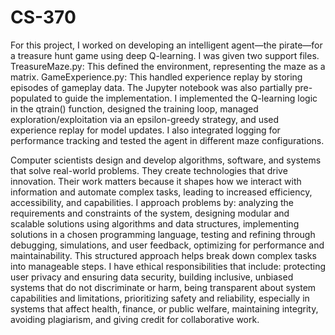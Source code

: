 # CS-370

For this project, I worked on developing an intelligent agent—the pirate—for a treasure hunt game using deep Q-learning. I was given two support files. TreasureMaze.py: This defined the environment, representing the maze as a matrix. GameExperience.py: This handled experience replay by storing episodes of gameplay data. The Jupyter notebook was also partially pre-populated to guide the implementation. I implemented the Q-learning logic in the qtrain() function, designed the training loop, managed exploration/exploitation via an epsilon-greedy strategy, and used experience replay for model updates. I also integrated logging for performance tracking and tested the agent in different maze configurations.

Computer scientists design and develop algorithms, software, and systems that solve real-world problems. They create technologies that drive innovation. Their work matters because it shapes how we interact with information and automate complex tasks, leading to increased efficiency, accessibility, and capabilities. I approach problems by: analyzing the requirements and constraints of the system, designing modular and scalable solutions using algorithms and data structures, implementing solutions in a chosen programming language, testing and refining through debugging, simulations, and user feedback, optimizing for performance and maintainability. This structured approach helps break down complex tasks into manageable steps. I have ethical responsibilities that include: protecting user privacy and ensuring data security, building inclusive, unbiased systems that do not discriminate or harm, being transparent about system capabilities and limitations, prioritizing safety and reliability, especially in systems that affect health, finance, or public welfare, maintaining integrity, avoiding plagiarism, and giving credit for collaborative work.
